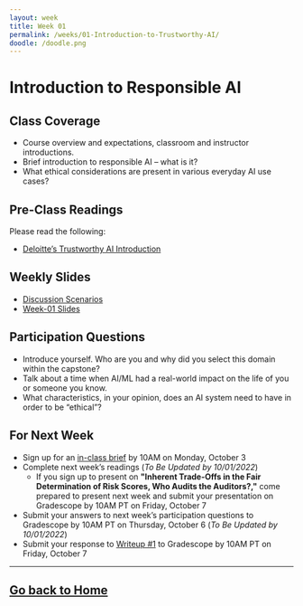 ```yaml
---
layout: week
title: Week 01
permalink: /weeks/01-Introduction-to-Trustworthy-AI/
doodle: /doodle.png
---
```


# Introduction to Responsible AI
## Class Coverage
* Course overview and expectations, classroom and instructor introductions. 
* Brief introduction to responsible AI – what is it? 
* What ethical considerations are present in various everyday AI use cases? 

## Pre-Class Readings
Please read the following:
* [Deloitte’s Trustworthy AI Introduction](https://www2.deloitte.com/us/en/pages/deloitte-analytics/solutions/ethics-of-ai-framework.html)

## Weekly Slides
* [Discussion Scenarios](https://github.com/nanrahman/capstone-responsible-ai/blob/74fe4b1189978cc401c9543eae58d59960e8ff8b/notes/week-01/Week%201%20-%20Discussion%20Scenarios.pptx)
* [Week-01 Slides](https://github.com/nanrahman/capstone-responsible-ai/blob/74fe4b1189978cc401c9543eae58d59960e8ff8b/notes/week-01/Week%201%20-%20Responsible%20AI.pptx)

## Participation Questions
* Introduce yourself. Who are you and why did you select this domain within the capstone?
* Talk about a time when AI/ML had a real-world impact on the life of you or someone you know. 
* What characteristics, in your opinion, does an AI system need to have in order to be “ethical”?

## For Next Week
* Sign up for an [in-class brief](https://docs.google.com/spreadsheets/d/1DNA4mQLQmbhFEtm74PEPsUDTEGx0pK_BFzlQcltFaMg/edit?usp=sharing) by 10AM on Monday, October 3
* Complete next week’s readings (_To Be Updated by 10/01/2022_)
    * If you sign up to present on **"Inherent Trade-Offs in the Fair Determination of Risk Scores, Who Audits the Auditors?,"** come prepared to present next week and submit your presentation on
Gradescope by 10AM PT on Friday, October 7
* Submit your answers to next week’s participation questions to Gradescope by 10AM PT on Thursday, October 6 (_To Be Updated by 10/01/2022_)
* Submit your response to [Writeup #1](https://github.com/nanrahman/capstone-responsible-ai/blob/74fe4b1189978cc401c9543eae58d59960e8ff8b/notes/week-01/Writeup%20%231.docx) to Gradescope by 10AM PT on Friday, October 7

---
[Go back to Home](https://nanrahman.github.io/capstone-responsible-ai/)
---
